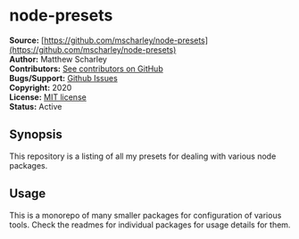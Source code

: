 # node-presets

**Source:** [https://github.com/mscharley/node-presets](https://github.com/mscharley/node-presets)  
**Author:** Matthew Scharley  
**Contributors:** [See contributors on GitHub][gh-contrib]  
**Bugs/Support:** [Github Issues][gh-issues]  
**Copyright:** 2020  
**License:** [MIT license][license]  
**Status:** Active

## Synopsis

This repository is a listing of all my presets for dealing with various node packages.

## Usage

This is a monorepo of many smaller packages for configuration of various tools. Check the readmes for individual packages
for usage details for them.

  [gh-contrib]: https://github.com/mscharley/node-presets/graphs/contributors
  [gh-issues]: https://github.com/mscharley/node-presets/issues
  [license]: https://github.com/mscharley/node-presets/blob/master/LICENSE
